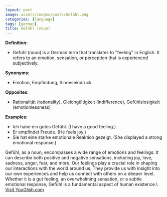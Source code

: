```yaml
---
layout: post
image: assets/images/posts/Gefühl.png
categories: [language]
tags: [german]
title: Gefühl [noun]
---
```


**Definition:**
- Gefühl (noun) is a German term that translates to "feeling" in English. It refers to an emotion, sensation, or perception that is experienced subjectively.

**Synonyms:**
- Emotion, Empfindung, Sinneseindruck

**Opposites:**
- Rationalität (rationality), Gleichgültigkeit (indifference), Gefühlslosigkeit (emotionlessness)

**Examples:**
- Ich habe ein gutes Gefühl. (I have a good feeling.)
- Er empfindet Freude. (He feels joy.)
- Sie hat eine starke emotionale Reaktion gezeigt. (She displayed a strong emotional response.)

Gefühl, as a noun, encompasses a wide range of emotions and feelings. It can describe both positive and negative sensations, including joy, love, sadness, anger, fear, and more. Our feelings play a crucial role in shaping our interactions with the world around us. They provide us with insight into our own experiences and help us connect with others on a deeper level. Whether it is a gut feeling, an overwhelming sensation, or a subtle emotional response, Gefühl is a fundamental aspect of human existence.\ <a id="yg-widget-0" class="youglish-widget" data-query="Gefühl" data-lang="german" data-components="8412" data-auto-start="0" data-bkg-color="theme_light" data-title="How%20to%20pronounce%20Gefühl%20in%20German"  rel="nofollow" href="https://youglish.com">Visit YouGlish.com</a><script async src="https://youglish.com/public/emb/widget.js" charset="utf-8"></script>